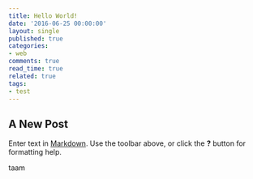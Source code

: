 ```yaml
---
title: Hello World!
date: '2016-06-25 00:00:00'
layout: single
published: true
categories:
- web
comments: true
read_time: true
related: true
tags:
- test
---
```

## A New Post

Enter text in [Markdown](http://daringfireball.net/projects/markdown/). Use the toolbar above, or click the **?** button for formatting help.

taam